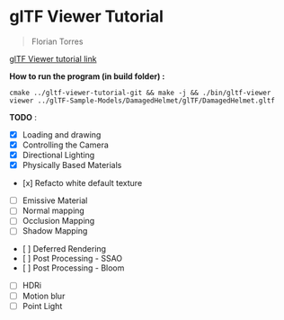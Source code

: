 # glTF Viewer Tutorial
> Florian Torres

[glTF Viewer tutorial link](https://celeborn2bealive.github.io/openglnoel/docs/gltf-viewer-01-intro-01-intro)

__How to run the program (in build folder) :__

```
cmake ../gltf-viewer-tutorial-git && make -j && ./bin/gltf-viewer viewer ../glTF-Sample-Models/DamagedHelmet/glTF/DamagedHelmet.gltf
```

__TODO__ :
- [x] Loading and drawing
- [x] Controlling the Camera
- [x] Directional Lighting
- [x] Physically Based Materials
- [x] Refacto white default texture
- [ ] Emissive Material
- [ ] Normal mapping
- [ ] Occlusion Mapping
- [ ] Shadow Mapping
- [ ] Deferred Rendering
- [ ] Post Processing - SSAO
- [ ] Post Processing - Bloom
- [ ] HDRi
- [ ] Motion blur
- [ ] Point Light
